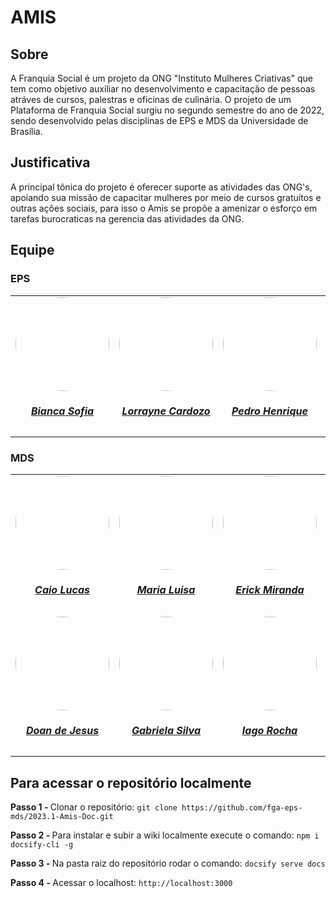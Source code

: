 # AMIS

## Sobre

A Franquia Social é um projeto da ONG "Instituto Mulheres Criativas" que tem como objetivo auxiliar no desenvolvimento e capacitação de pessoas atráves de cursos, palestras e oficinas de culinária. O projeto de um Plataforma de Franquia Social surgiu no segundo semestre do ano de 2022, sendo desenvolvido pelas disciplinas de EPS e MDS da Universidade de Brasília.

## Justificativa

A principal tônica do projeto é oferecer suporte as atividades das ONG's, apoiando sua missão de capacitar mulheres por meio de cursos gratuítos e outras ações sociais, para isso o Amis se propõe a amenizar o esforço em tarefas burocraticas na gerencia das atividades da ONG.


## Equipe

### EPS

<center>

<table style="margin-left: auto; margin-right: auto;">
    <tr>
        <td align="center">
            <a href="https://github.com/biancasofia">
                <img style="border-radius: 50%;" src="https://github.com/biancasofia.png" width="150px;"/>
                <h5 class="text-center">Bianca Sofia</h5>
            </a>
        </td>
        <td align="center">
            <a href="https://github.com/LorrayneCardozo">
                <img style="border-radius: 50%;" src="https://github.com/LorrayneCardozo.png" width="150px;"/>
                <h5 class="text-center">Lorrayne Cardozo</h5>
            </a>
        </td>
        <td align="center">
            <a href="https://github.com/Peh099">
                <img style="border-radius: 50%;" src="https://github.com/Peh099.png" width="150px;"/>
                <h5 class="text-center">Pedro Henrique</h5>
            </a>
        </td>
        <td align="center">
            <a href="https://github.com/GustavoAPS">
                <img style="border-radius: 50%;" src="https://github.com/GustavoAPS.png" width="150px;"/>
                <h5 class="text-center">Gustavo Afonso</h5>
            </a>
        </td>
        <td align="center">
            <a href="https://github.com/lorranyoliveira">
                <img style="border-radius: 50%;" src="https://github.com/lorranyoliveira.png" width="150px;"/>
                <h5 class="text-center">Lorrany Oliveira</h5>
            </a>
        </td>
        <td align="center">
            <a href="https://github.com/gpersijn">
                <img style="border-radius: 50%;" src="https://github.com/gpersijn.png" width="150px;"/>
                <h5 class="text-center">Gustave Persijn</h5>
            </a>
        </td>
</table>

</center>

### MDS

<center>

<table style="margin-left: auto; margin-right: auto;">
    <tr>
        <td align="center">
            <a href="https://github.com/caio-lelis">
                <img style="border-radius: 50%;" src="https://github.com/caio-lelis.png" width="150px;"/>
                <h5 class="text-center">Caio Lucas</h5>
            </a>
        </td>
        <td align="center">
            <a href="https://github.com/marialuisa214">
                <img style="border-radius: 50%;" src="https://github.com/marialuisa214.png" width="150px;"/>
                <h5 class="text-center">Maria Luisa</h5>
            </a>
        </td>
        <td align="center">
            <a href="https://github.com/Erick-ems">
                <img style="border-radius: 50%;" src="https://github.com/Erick-ems.png" width="150px;"/>
                <h5 class="text-center">Erick Miranda</h5>
            </a>
        </td>
        <td align="center">
            <a href="https://github.com/CauaMatheus">
                <img style="border-radius: 50%;" src="https://github.com/CauaMatheus.png" width="150px;"/>
                <h5 class="text-center">Caua Matheus</h5>
            </a>
        </td>
        <td align="center">
            <a href="https://github.com/caioalvesbraga">
                <img style="border-radius: 50%;" src="https://github.com/caioalvesbraga.png" width="150px;"/>
                <h5 class="text-center">Caio Felipe</h5>
            </a>
        </td>
    </tr>
    <tr>
         <td align="center">
            <a href="https://github.com/FilhoDoan">
                <img style="border-radius: 50%;" src="https://github.com/FilhoDoan.png" width="150px;"/>
                <h5 class="text-center">Doan de Jesus</h5>
            </a>
        </td>
        <td align="center">
            <a href="https://github.com/gaubiela">
                <img style="border-radius: 50%;" src="https://github.com/gaubiela.png" width="150px;"/>
                <h5 class="text-center">Gabriela Silva</h5>
            </a>
        </td>
        <td align="center">
            <a href="https://github.com/Iagorrr04">
                <img style="border-radius: 50%;" src="https://github.com/Iagorrr04.png" width="150px;"/>
                <h5 class="text-center">Iago Rocha</h5>
            </a>
        </td>
        <td align="center">
            <a href="https://github.com/FHansen98">
                <img style="border-radius: 50%;" src="https://github.com/FHansen98.png" width="150px;"/>
                <h5 class="text-center">Felipe Aguiar</h5>
            </a>
        </td>
         <td align="center">
            <a href="https://github.com/eric-kingu">
                <img style="border-radius: 50%;" src="https://github.com/eric-kingu.png" width="150px;"/>
                <h5 class="text-center">Eric Akio</h5>
            </a>
        </td>
</table>

</center>

##

<left>

## Para acessar o repositório localmente

<p align="left">

<strong>Passo 1 - </strong>Clonar o repositório: `git clone https://github.com/fga-eps-mds/2023.1-Amis-Doc.git`

<strong>Passo 2 - </strong>Para instalar e subir a wiki localmente execute o comando: `npm i docsify-cli -g`

<strong>Passo 3 - </strong>Na pasta raiz do repositório rodar o comando: `docsify serve docs`

<strong>Passo 4 - </strong>Acessar o localhost: `http://localhost:3000`

</p>

</left>
